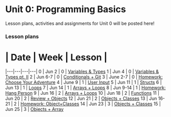 # Unit 0: Programming Basics

Lesson plans, activities and assignments for Unit 0 will be posted here!

### Lesson plans

 # |  Date | Week | Lesson |
|---|---|---|---|
 0 | Jun 2 | 0 | [Variables & Types](https://github.com/accesscode-2-2/unit-0/blob/master/lessons/week-0/2015-06-02_variables.md)
 1 | Jun 4 | 0 | [Variables & Types pt. II](lessons/week-0/2015-06-04_variables-2.md)
 2 | Jun 6-7 | 0 | [Conditionals + Git](https://github.com/accesscode-2-2/unit-0/blob/master/lessons/week-0/2015-06-06_conditionals.md)
 3 | June 2-7 | 0 | [Homework: Choose Your Adventure](https://github.com/accesscode-2-2/unit-0/blob/master/homework/week_0_homework.md)
 4 | June 9 | 1 | [User Input](https://github.com/accesscode-2-2/unit-0/blob/master/lessons/week-1/2015-06-09_user_input.md)
5 | Jun 11 | 1 | [Structs](https://github.com/accesscode-2-2/unit-0/blob/master/lessons/week-1/2015-06-11_structs.md)
6 | Jun 13 | 1 | [Loops](https://github.com/accesscode-2-2/unit-0/blob/master/lessons/week-1/2015-06-13_loops.md)
7 | Jun 14 | 1 | [Arrays + Loops](https://github.com/accesscode-2-2/unit-0/blob/master/lessons/week-1/2015-06-14_loops_arrays.md)
8 | Jun 9-14 | 1 | [Homework: Hang Person](https://github.com/accesscode-2-2/unit-0/blob/master/homework/week_1_homework.md)
9 | Jun 16 | 2 | [Arrays + Loops](https://github.com/accesscode-2-2/unit-0/blob/master/lessons/week-2/2015-06-16_bubble_sort.md)
10 | Jun 18 | 2 | [Functions](https://github.com/accesscode-2-2/unit-0/blob/master/lessons/week-2/2015-06-18_functions.md)
11 | Jun 20 | 2 | [Review + Objects](https://github.com/accesscode-2-2/unit-0/blob/master/lessons/week-2/2015-06-20_review_objects.md)
12 | Jun 21 | 2 | [Objects + Classes](https://github.com/accesscode-2-2/unit-0/blob/master/lessons/week-2/2015-06-21_pairing_objects.md)
13 | Jun 16-21 | 2 | [Homework: Object+Classes](https://github.com/accesscode-2-2/unit-0-hw-week-2)
14 | Jun 23 | 3 | [Objects + Classes](https://github.com/accesscode-2-2/unit-0/blob/master/lessons/week-3/2015-06-23_object%2Bclasses.md)
15 | Jun 25 | 3 | [Objects + Array](https://github.com/accesscode-2-2/unit-0/blob/master/lessons/week-3/2015-06-25_object_arrays.md)
